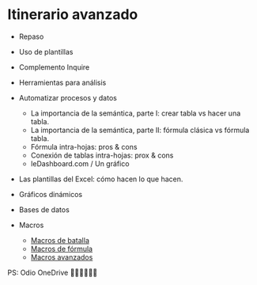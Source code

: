 # Itinerario avanzado

- Repaso

- Uso de plantillas

- Complemento Inquire

- Herramientas para análisis
- Automatizar procesos y datos  
  - La importancia de la semántica, parte I: crear tabla vs hacer una tabla.
  - La importancia de la semántica, parte II: fórmula clásica vs fórmula tabla.
  - Fórmula intra-hojas: pros & cons
  - Conexión de tablas intra-hojas: prox & cons
  - leDashboard.com / Un gráfico

- Las plantillas del Excel: cómo hacen lo que hacen.
- Gráficos dinámicos
- Bases de datos

- Macros
  - [Macros de batalla](automatizacion/macrosDeBatalla.md)
  - [Macros de fórmula](automatizacion/macrosDeFormula.md)
  - [Macros avanzados](automatizacion/macrosAvanzados.md)


PS: Odio OneDrive 😤😡🤬🤬🤬🤬